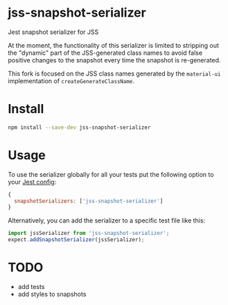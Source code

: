 # jss-snapshot-serializer
Jest snapshot serializer for JSS

At the moment, the functionality of this serializer is limited to 
stripping out the "dynamic" part of the JSS-generated class names to avoid false positive
changes to the snapshot every time the snapshot is re-generated. 

This fork is focused on the JSS class names generated by the `material-ui` implementation
of `createGenerateClassName`.

# Install

```bash
npm install --save-dev jss-snapshot-serializer
```

# Usage

To use the serializer globally for all your tests
put the following option to your [Jest config](https://facebook.github.io/jest/docs/en/configuration.html): 
```js
{
  snapshotSerializers: ['jss-snapshot-serializer']
}
```

Alternatively, you can add the serializer to a specific test file like this:

```js
import jssSerializer from 'jss-snapshot-serializer';
expect.addSnapshotSerializer(jssSerializer);
```

# TODO
- add tests
- add styles to snapshots

